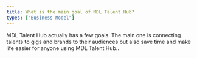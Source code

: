 ```yaml
---
title: What is the main goal of MDL Talent Hub?
types: ["Business Model"]
---
```

MDL Talent Hub actually has a few goals. The main one is connecting talents to gigs and brands to their audiences but also save time and make life easier for anyone using MDL Talent Hub..
